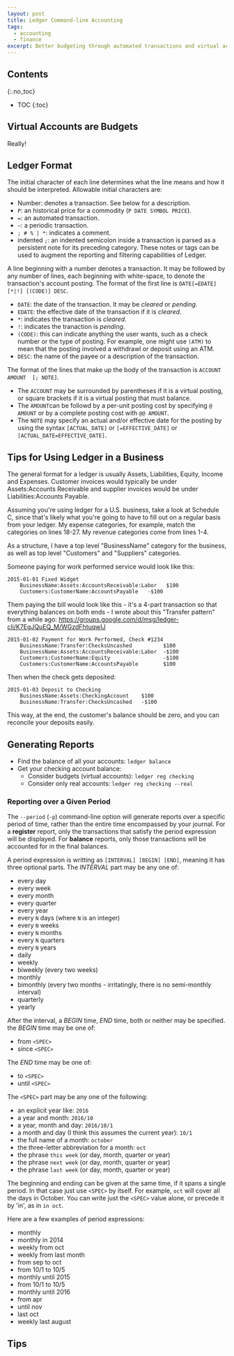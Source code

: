```yaml
---
layout: post
title: Ledger Command-line Accounting
tags:
  - accounting
  - finance
excerpt: Better budgeting through automated transactions and virtual accounts.
---
```


## Contents
{:.no_toc}

- TOC
{:toc}

## Virtual Accounts are Budgets
Really!

## Ledger Format
The initial character of each line determines what the line means and how it should be interpreted. Allowable initial characters are:

- Number: denotes a transaction. See below for a description.
- `P`: an historical price for a commodity (`P DATE SYMBOL PRICE`).
- `=`: an automated transaction.
- `~`: a periodic transaction.
- `; # % | *`: indicates a comment.
- indented `;`: an indented semicolon inside a transaction is parsed as a persistent note for its preceding category. These notes or tags can be used to augment the reporting and filtering capabilities of Ledger.

A line beginning with a number denotes a transaction. It may be followed by any number of lines, each beginning with white-space, to denote the transaction's account posting. The format of the first line is `DATE[=EDATE] [*|!] [(CODE)] DESC`.

- `DATE`: the date of the transaction. It may be _cleared_ or _pending_.
- `EDATE`: the effective date of the transaction if it is _cleared_.
- `*`: indicates the transaction is _cleared_.
- `!`: indicates the tranaction is _pending_.
- `(CODE)`: this can indicate anything the user wants, such as a check number or the type of posting. For example, one might use `(ATM)` to mean that the posting involved a withdrawl or deposit using an ATM.
- `DESC`: the name of the payee or a description of the transaction.

The format of the lines that make up the body of the transaction is `ACCOUNT  AMOUNT  [; NOTE]`.

- The `ACCOUNT` may be surrounded by parentheses if it is a virtual posting, or square brackets if it is a virtual posting that must balance.
- The `AMOUNT`can be followd by a per-unit posting cost by specifying `@ AMOUNT` or by a complete posting cost with `@@ AMOUNT`.
- The `NOTE` may specify an actual and/or effective date for the posting by using the syntax `[ACTUAL_DATE]` or `[=EFFECTIVE_DATE]` or `[ACTUAL_DATE=EFFECTIVE_DATE]`.

## Tips for Using Ledger in a Business
The general format for a ledger is usually Assets, Liabilities, Equity, Income and Expenses. Customer invoices would typically be under Assets:Accounts Receivable and supplier invoices would be under Liabilities:Accounts Payable.

Assuming you're using ledger for a U.S. business, take a look at Schedule C, since that's likely what you're going to have to fill out on a regular basis from your ledger. My expense categories, for example, match the categories on lines 18-27. My revenue categories come from lines 1-4.

As a structure, I have a top level "BusinessName" category for the business, as well as top level "Customers" and "Suppliers" categories.

Someone paying for work performed service would look like this:

```ledger
2015-01-01 Fixed Widget
    BusinessName:Assets:AccountsReceivable:Labor   $100
    Customers:CustomerName:AccountsPayable   -$100
```

Them paying the bill would look like this - it's a 4-part transaction
so that everything balances on both ends - I wrote about this
"Transfer pattern" from a while ago:
https://groups.google.com/d/msg/ledger-cli/K7EgJQuEQ_M/WGzdFhtuqwIJ

```ledger
2015-01-02 Payment for Work Performed, Check #1234
    BusinessName:Transfer:ChecksUncashed          $100
    BusinessName:Assets:AccountsReceivable:Labor  -$100
    Customers:CustomerName:Equity                 -$100
    Customers:CustomerName:AccountsPayable        $100
```

Then when the check gets deposited:

```ledger
2015-01-03 Deposit to Checking
    BusinessName:Assets:CheckingAccount    $100
    BusinessName:Transfer:ChecksUncashed   -$100
```

This way, at the end, the customer's balance should be zero, and you
can reconcile your deposits easily.

## Generating Reports

- Find the balance of all your accounts: `ledger balance`
- Get your checking account balance:
    - Consider budgets (virtual accounts): `ledger reg checking`
    - Consider only real accounts: `ledger reg checking --real`

### Reporting over a Given Period
The `--period` (`-p`) command-line option will generate reports over a specific period of time, rather than the entire time encompassed by your journal. For a **register** report, only the transactions that satisfy the period expression will be displayed. For **balance** reports, only those transactions will be accounted for in the final balances.

A period expression is writting as `[INTERVAL] [BEGIN] [END]`, meaning it has three optional parts. The *INTERVAL* part may be any one of:

- every day
- every week
- every month
- every quarter
- every year
- every `N` days (where `N` is an integer)
- every `N` weeks
- every `N` months
- every `N` quarters
- every `N` years
- daily
- weekly
- biweekly (every two weeks)
- monthly
- bimonthly (every two months - irritatingly, there is no semi-monthly interval)
- quarterly
- yearly

After the interval, a *BEGIN* time, *END* time, both or neither may be specified. the *BEGIN* time may be one of:

- from `<SPEC>`
- since `<SPEC>`

The *END* time may be one of:

- to `<SPEC>`
- until `<SPEC>`

The `<SPEC>` part may be any one of the following:

- an explicit year like: `2016`
- a year and month: `2016/10`
- a year, month and day: `2016/10/1`
- a month and day (I think this assumes the current year): `10/1`
- the full name of a month: `october`
- the three-letter abbreviation for a month: `oct`
- the phrase `this week` (or day, month, quarter or year)
- the phrase `next week` (or day, month, quarter or year)
- the phrase `last week` (or day, month, quarter or year)

The beginning and ending can be given at the same time, if it spans a single period. In that case just use `<SPEC>` by itself. For example, `oct` will cover all the days in October. You can write just the `<SPEC>` value alone, or precede it by 'in', as in `in oct`.

Here are a few examples of period expressions:

- monthly
- monthly in 2014
- weekly from oct
- weekly from last month
- from sep to oct
- from 10/1 to 10/5
- monthly until 2015
- from 10/1 to 10/5
- monthly until 2016
- from apr
- until nov
- last oct
- weekly last august

## Tips
